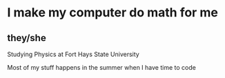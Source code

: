 # I make my computer do math for me

## they/she

Studying Physics at Fort Hays State University

Most of my stuff happens in the summer when I have time to code


<!---
g1rly-c0d3r/g1rly-c0d3r is a ✨ special ✨ repository because its `README.md` (this file) appears on your GitHub profile.
You can click the Preview link to take a look at your changes.
--->
